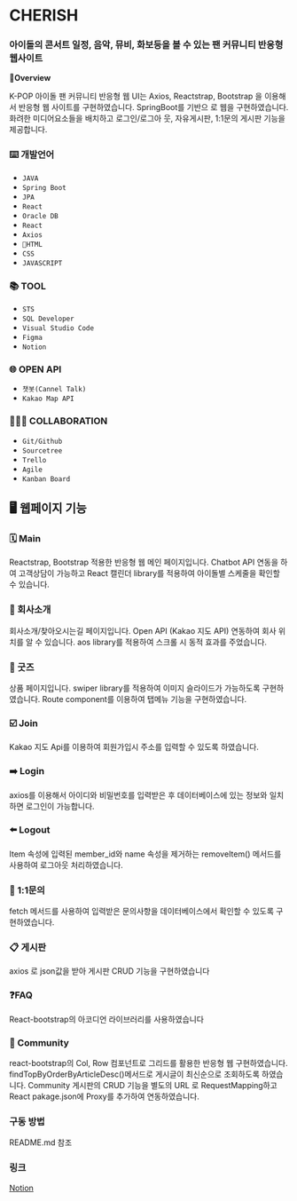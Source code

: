 <h1>CHERISH</h1>
<h3>아이돌의 콘서트 일정, 음악, 뮤비, 화보등을 볼 수 있는 팬 커뮤니티 반응형 웹사이트</h3>

<strong>🍒Overview</strong>
<p>K-POP 아이돌 팬 커뮤니티 반응형 웹 UI는 Axios, Reactstrap, Bootstrap 을 이용해서 반응형 웹 사이트를 구현하였습니다. SpringBoot를 기반으 로 웹을 구현하였습니다. 화려한 미디어요소들을 배치하고 로그인/로그아 웃, 자유게시판, 1:1문의 게시판 기능을 제공합니다.</p>

<h3>⌨️ 개발언어</h3>
<ul>
  <li>
    <code>JAVA</code>
  </li>
  <li>
    <code>Spring Boot</code>
  </li>
  <li>
    <code>JPA</code>
  </li>
  <li>
    <code>React</code>
  </li>
  <li>
    <code>Oracle DB</code>
  </li>
  <li>
    <code>React</code>
  </li>
  <li>
    <code>Axios</code>
  </li>
  <li>
    <code>HTML</code>
  </li>
  <li>
    <code>CSS</code>
  </li>
  <li>
    <code>JAVASCRIPT</code>
  </li>
</ul>

<h3>📚 TOOL</h3>
<ul>
  <li>
    <code>STS</code>
  </li>
  <li>
    <code>SQL Developer</code>
  </li>
  <li>
    <code>Visual Studio Code</code>
  </li>
  <li>
    <code>Figma</code>
  </li>
  <li>
    <code>Notion</code>
  </li>
</ul>
<h3>🌐 OPEN API</h3>
<ul>
  <li>
    <code>챗봇(Cannel Talk)</code>
  </li>
  <li>
    <code>Kakao Map API</code>
  </li>
</ul>

<h3>👨‍👧‍👦 COLLABORATION</h3>
<ul>
  <li>
    <code>Git/Github</code>
  </li>
  <li>
    <code>Sourcetree</code>
  </li>
  <li>
    <code>Trello</code>
  </li>
  <li>
    <code>Agile</code>
  </li>
  <li>
    <code>Kanban Board</code>
  </li>
</ul>

<h2>🖥️ 웹페이지 기능</h2>
<h3>🗓️ Main</h3>
<p>Reactstrap, Bootstrap 적용한 반응형 웹 메인 페이지입니다.
Chatbot API 연동을 하여 고객상담이 가능하고 React 캘린더 library를 적용하여 아이돌별 스케줄을 확인할 수 있습니다.</p>
<h3>📍 회사소개</h3>
<p>회사소개/찾아오시는길 페이지입니다.
Open API (Kakao 지도 API) 연동하여 회사 위치를 알 수 있습니다.
aos library를 적용하여 스크롤 시 동적 효과를 주었습니다.</p>
<h3>🎁 굿즈</h3>
<p>상품 페이지입니다.
swiper library를 적용하여 이미지 슬라이드가 가능하도록 구현하였습니다.
Route component를 이용하여 탭메뉴 기능을 구현하였습니다.</p>
<h3>☑️ Join</h3>
<p>Kakao 지도 Api를 이용하여 회원가입시 주소를 입력할 수 있도록 하였습니다.</p>
<h3>➡️ Login</h3>
<p>axios를 이용해서 아이디와 비밀번호를 입력받은 후 데이터베이스에 있는 정보와 일치하면 로그인이 가능합니다.</p>
<h3>⬅️ Logout</h3>
<p>Item 속성에 입력된 member_id와 name 속성을 제거하는 removeItem() 메서드를 사용하여 로그아웃 처리하였습니다.</p>
<h3>💬 1:1문의</h3>
<p>fetch 메서드를 사용하여 입력받은 문의사항을 데이터베이스에서 확인할 수 있도록 구현하였습니다.</p>
<h3>📋 게시판</h3>
<p>axios 로 json값을 받아 게시판 CRUD 기능을 구현하였습니다</p>
<h3>❓FAQ</h3>
<p>React-bootstrap의 아코디언 라이브러리를 사용하였습니다</p>
<h3>🤝 Community</h3>
<p>react-bootstrap의 Col, Row 컴포넌트로 그리드를 활용한 반응형 웹 구현하였습니다.
findTopByOrderByArticleDesc()메서드로 게시글이 최신순으로 조회하도록 하였습니다.
Community 게시판의 CRUD 기능을 별도의 URL 로 RequestMapping하고 React pakage.json에 Proxy를 추가하여 연동하였습니다.</p>

<h3>구동 방법</h3>
<p>README.md 참조</p>

<h3>링크</h3>
<a href = "https://bit.ly/cherish_team">Notion</a>
